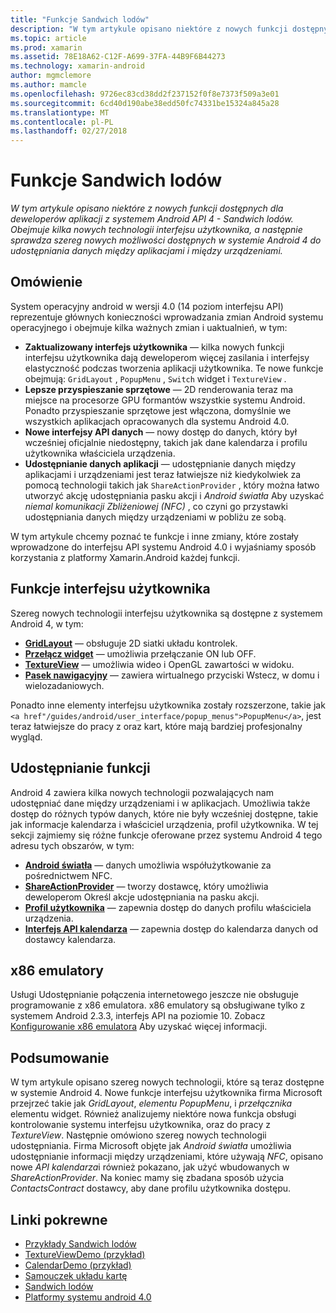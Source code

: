 ```yaml
---
title: "Funkcje Sandwich lodów"
description: "W tym artykule opisano niektóre z nowych funkcji dostępnych dla deweloperów aplikacji z systemem Android API 4 - Sandwich lodów. Obejmuje kilka nowych technologii interfejsu użytkownika, a następnie sprawdza szereg nowych możliwości dostępnych w systemie Android 4 do udostępniania danych między aplikacjami i między urządzeniami."
ms.topic: article
ms.prod: xamarin
ms.assetid: 78E18A62-C12F-A699-37FA-44B9F6B44273
ms.technology: xamarin-android
author: mgmclemore
ms.author: mamcle
ms.openlocfilehash: 9726ec83cd38dd2f237152f0f8e7373f509a3e01
ms.sourcegitcommit: 6cd40d190abe38edd50fc74331be15324a845a28
ms.translationtype: MT
ms.contentlocale: pl-PL
ms.lasthandoff: 02/27/2018
---
```

# <a name="ice-cream-sandwich-features"></a>Funkcje Sandwich lodów

_W tym artykule opisano niektóre z nowych funkcji dostępnych dla deweloperów aplikacji z systemem Android API 4 - Sandwich lodów. Obejmuje kilka nowych technologii interfejsu użytkownika, a następnie sprawdza szereg nowych możliwości dostępnych w systemie Android 4 do udostępniania danych między aplikacjami i między urządzeniami._

## <a name="overview"></a>Omówienie

System operacyjny android w wersji 4.0 (14 poziom interfejsu API) reprezentuje głównych konieczności wprowadzania zmian Android systemu operacyjnego i obejmuje kilka ważnych zmian i uaktualnień, w tym:

-   **Zaktualizowany interfejs użytkownika** — kilka nowych funkcji interfejsu użytkownika dają deweloperom więcej zasilania i interfejsy elastyczność podczas tworzenia aplikacji użytkownika. Te nowe funkcje obejmują: `GridLayout` , `PopupMenu` , `Switch` widget i `TextureView` . 
-   **Lepsze przyspieszanie sprzętowe** — 2D renderowania teraz ma miejsce na procesorze GPU formantów wszystkie systemu Android. Ponadto przyspieszanie sprzętowe jest włączona, domyślnie we wszystkich aplikacjach opracowanych dla systemu Android 4.0. 
-   **Nowe interfejsy API danych** — nowy dostęp do danych, który był wcześniej oficjalnie niedostępny, takich jak dane kalendarza i profilu użytkownika właściciela urządzenia. 
-   **Udostępnianie danych aplikacji** — udostępnianie danych między aplikacjami i urządzeniami jest teraz łatwiejsze niż kiedykolwiek za pomocą technologii takich jak `ShareActionProvider` , który można łatwo utworzyć akcję udostępniania pasku akcji i *Android światła* Aby uzyskać *niemal komunikacji Zbliżeniowej (NFC)* , co czyni go przystawki udostępniania danych między urządzeniami w pobliżu ze sobą. 


W tym artykule chcemy poznać te funkcje i inne zmiany, które zostały wprowadzone do interfejsu API systemu Android 4.0 i wyjaśniamy sposób korzystania z platformy Xamarin.Android każdej funkcji.

## <a name="user-interface-features"></a>Funkcje interfejsu użytkownika

Szereg nowych technologii interfejsu użytkownika są dostępne z systemem Android 4, w tym:

-   **[GridLayout](~/android/user-interface/layouts/grid-layout.md)**  — obsługuje 2D siatki układu kontrolek. 
-   **[Przełącz widget](~/android/user-interface/controls/switch.md)**  — umożliwia przełączanie ON lub OFF. 
-   **[TextureView](~/android/user-interface/controls/texture-view.md)**  — umożliwia wideo i OpenGL zawartości w widoku. 
-   **[Pasek nawigacyjny](~/android/user-interface/controls/navigation-bar.md)**  — zawiera wirtualnego przyciski Wstecz, w domu i wielozadaniowych. 


Ponadto inne elementy interfejsu użytkownika zostały rozszerzone, takie jak `<a href"/guides/android/user_interface/popup_menus">PopupMenu</a>`, jest teraz łatwiejsze do pracy z oraz kart, które mają bardziej profesjonalny wygląd.

## <a name="sharing-features"></a>Udostępnianie funkcji

Android 4 zawiera kilka nowych technologii pozwalających nam udostępniać dane między urządzeniami i w aplikacjach. Umożliwia także dostęp do różnych typów danych, które nie były wcześniej dostępne, takie jak informacje kalendarza i właściciel urządzenia, profil użytkownika. W tej sekcji zajmiemy się różne funkcje oferowane przez systemu Android 4 tego adresu tych obszarów, w tym:

-  **[Android światła](~/android/platform/android-beam.md)**  — danych umożliwia współużytkowanie za pośrednictwem NFC.
-   **[ShareActionProvider](~/android/user-interface/controls/action-bar.md)**  — tworzy dostawcę, który umożliwia deweloperom Określ akcje udostępniania na pasku akcji. 
-   **[Profil użytkownika](~/android/user-interface/user-profile.md)**  — zapewnia dostęp do danych profilu właściciela urządzenia. 
-   **[Interfejs API kalendarza](~/android/user-interface/controls/calendar.md)**  — zapewnia dostęp do kalendarza danych od dostawcy kalendarza. 

## <a name="x86-emulators"></a>x86 emulatory

Usługi Udostępnianie połączenia internetowego jeszcze nie obsługuje programowanie z x86 emulatora. x86 emulatory są obsługiwane tylko z systemem Android 2.3.3, interfejs API na poziomie 10. Zobacz [Konfigurowanie x86 emulatora](~/android/get-started/installation/android-emulator/index.md) Aby uzyskać więcej informacji.

## <a name="summary"></a>Podsumowanie

W tym artykule opisano szereg nowych technologii, które są teraz dostępne w systemie Android 4. Nowe funkcje interfejsu użytkownika firma Microsoft przejrzeć takie jak *GridLayout*, *elementu PopupMenu*, i *przełącznika* elementu widget. Również analizujemy niektóre nowa funkcja obsługi kontrolowanie systemu interfejsu użytkownika, oraz do pracy z *TextureView*. Następnie omówiono szereg nowych technologii udostępniania. Firma Microsoft objęte jak *Android światła* umożliwia udostępnianie informacji między urządzeniami, które używają *NFC*, opisano nowe *API kalendarza*i również pokazano, jak użyć wbudowanych w  *ShareActionProvider*.
Na koniec mamy się zbadana sposób użycia *ContactsContract* dostawcy, aby dane profilu użytkownika dostępu.



## <a name="related-links"></a>Linki pokrewne

- [Przykłady Sandwich lodów](https://developer.xamarin.com/samples/monodroid/PlatformFeatures/ICS_Samples/)
- [TextureViewDemo (przykład)](https://developer.xamarin.com/samples/monodroid/TextureViewDemo/)
- [CalendarDemo (przykład)](https://developer.xamarin.com/samples/monodroid/CalendarDemo/)
- [Samouczek układu kartę](~/android/user-interface/layouts/tab-layout/index.md)
- [Sandwich lodów](http://developer.android.com/about/versions/android-4.0-highlights.html)
- [Platformy systemu android 4.0](http://developer.android.com/about/versions/android-4.0.html)
